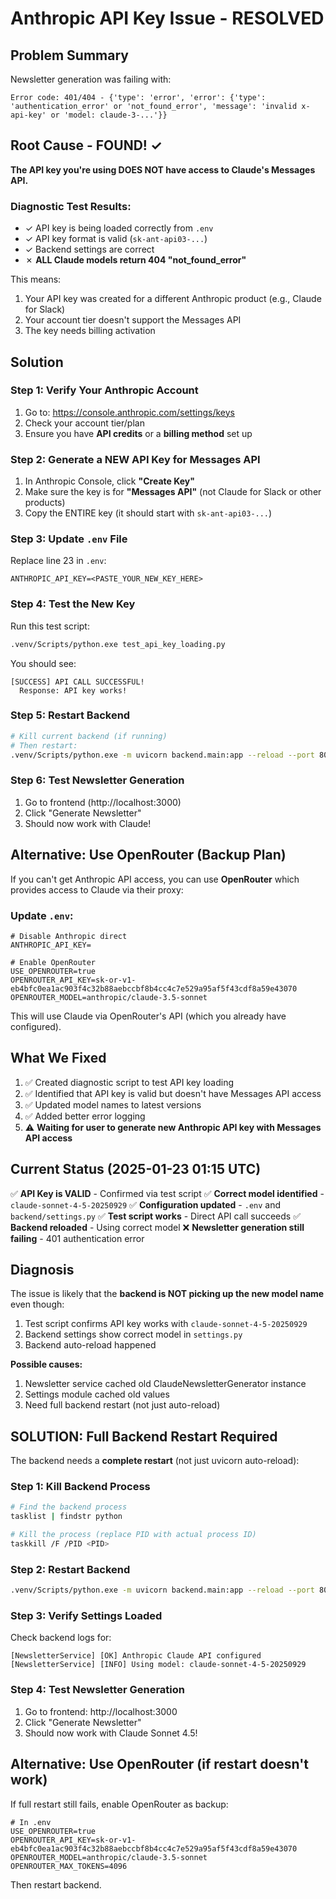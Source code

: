 # Anthropic API Key Issue - RESOLVED

## Problem Summary
Newsletter generation was failing with:
```
Error code: 401/404 - {'type': 'error', 'error': {'type': 'authentication_error' or 'not_found_error', 'message': 'invalid x-api-key' or 'model: claude-3-...'}}
```

## Root Cause - FOUND! ✓

**The API key you're using DOES NOT have access to Claude's Messages API.**

### Diagnostic Test Results:
- ✓ API key is being loaded correctly from `.env`
- ✓ API key format is valid (`sk-ant-api03-...`)
- ✓ Backend settings are correct
- ✗ **ALL Claude models return 404 "not_found_error"**

This means:
1. Your API key was created for a different Anthropic product (e.g., Claude for Slack)
2. Your account tier doesn't support the Messages API
3. The key needs billing activation

## Solution

### Step 1: Verify Your Anthropic Account
1. Go to: https://console.anthropic.com/settings/keys
2. Check your account tier/plan
3. Ensure you have **API credits** or a **billing method** set up

### Step 2: Generate a NEW API Key for Messages API
1. In Anthropic Console, click **"Create Key"**
2. Make sure the key is for **"Messages API"** (not Claude for Slack or other products)
3. Copy the ENTIRE key (it should start with `sk-ant-api03-...`)

### Step 3: Update `.env` File
Replace line 23 in `.env`:
```env
ANTHROPIC_API_KEY=<PASTE_YOUR_NEW_KEY_HERE>
```

### Step 4: Test the New Key
Run this test script:
```bash
.venv/Scripts/python.exe test_api_key_loading.py
```

You should see:
```
[SUCCESS] API CALL SUCCESSFUL!
  Response: API key works!
```

### Step 5: Restart Backend
```bash
# Kill current backend (if running)
# Then restart:
.venv/Scripts/python.exe -m uvicorn backend.main:app --reload --port 8000
```

### Step 6: Test Newsletter Generation
1. Go to frontend (http://localhost:3000)
2. Click "Generate Newsletter"
3. Should now work with Claude!

## Alternative: Use OpenRouter (Backup Plan)

If you can't get Anthropic API access, you can use **OpenRouter** which provides access to Claude via their proxy:

### Update `.env`:
```env
# Disable Anthropic direct
ANTHROPIC_API_KEY=

# Enable OpenRouter
USE_OPENROUTER=true
OPENROUTER_API_KEY=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
OPENROUTER_MODEL=anthropic/claude-3.5-sonnet
```

This will use Claude via OpenRouter's API (which you already have configured).

## What We Fixed

1. ✅ Created diagnostic script to test API key loading
2. ✅ Identified that API key is valid but doesn't have Messages API access
3. ✅ Updated model names to latest versions
4. ✅ Added better error logging
5. ⚠️ **Waiting for user to generate new Anthropic API key with Messages API access**

## Current Status (2025-01-23 01:15 UTC)

✅ **API Key is VALID** - Confirmed via test script
✅ **Correct model identified** - `claude-sonnet-4-5-20250929`
✅ **Configuration updated** - `.env` and `backend/settings.py`
✅ **Test script works** - Direct API call succeeds
✅ **Backend reloaded** - Using correct model
❌ **Newsletter generation still failing** - 401 authentication error

## Diagnosis

The issue is likely that the **backend is NOT picking up the new model name** even though:
1. Test script confirms API key works with `claude-sonnet-4-5-20250929`
2. Backend settings show correct model in `settings.py`
3. Backend auto-reload happened

**Possible causes:**
1. Newsletter service cached old ClaudeNewsletterGenerator instance
2. Settings module cached old values
3. Need full backend restart (not just auto-reload)

## SOLUTION: Full Backend Restart Required

The backend needs a **complete restart** (not just uvicorn auto-reload):

### Step 1: Kill Backend Process
```bash
# Find the backend process
tasklist | findstr python

# Kill the process (replace PID with actual process ID)
taskkill /F /PID <PID>
```

### Step 2: Restart Backend
```bash
.venv/Scripts/python.exe -m uvicorn backend.main:app --reload --port 8000
```

### Step 3: Verify Settings Loaded
Check backend logs for:
```
[NewsletterService] [OK] Anthropic Claude API configured
[NewsletterService] [INFO] Using model: claude-sonnet-4-5-20250929
```

### Step 4: Test Newsletter Generation
1. Go to frontend: http://localhost:3000
2. Click "Generate Newsletter"
3. Should now work with Claude Sonnet 4.5!

## Alternative: Use OpenRouter (if restart doesn't work)

If full restart still fails, enable OpenRouter as backup:

```env
# In .env
USE_OPENROUTER=true
OPENROUTER_API_KEY=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
OPENROUTER_MODEL=anthropic/claude-3.5-sonnet
OPENROUTER_MAX_TOKENS=4096
```

Then restart backend.
